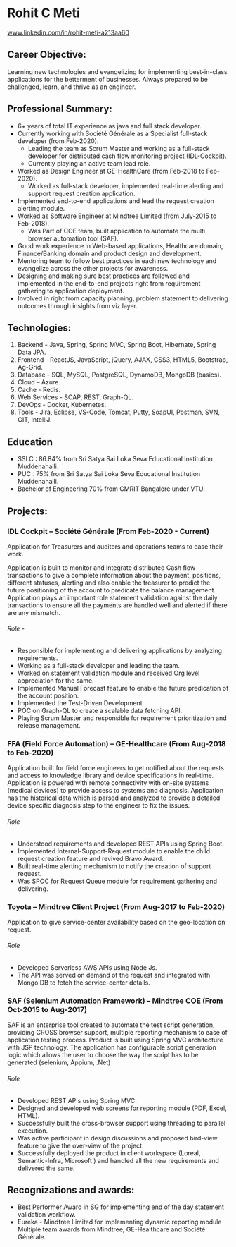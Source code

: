 # Rohit C Meti

www.linkedin.com/in/rohit-meti-a213aa60


## Career Objective: 

Learning new technologies and evangelizing for implementing best-in-class applications for the betterment of businesses. Always prepared to be challenged, learn, and thrive as an engineer.


## Professional Summary:  

-	6+ years of total IT experience as java and full stack developer.
-	Currently working with Société Générale as a Specialist full-stack developer (from Feb-2020).
	- Leading the team as Scrum Master and working as a full-stack developer for distributed cash flow monitoring project (IDL-Cockpit).
	- Currently playing an active team lead role.
-	Worked as Design Engineer at GE-HealthCare (from Feb-2018 to Feb-2020).
	- Worked as full-stack developer, implemented real-time alerting and support request creation application.
-	Implemented end-to-end applications and lead the request creation alerting module. 
-	Worked as Software Engineer at Mindtree Limited (from July-2015 to Feb-2018).
	- Was Part of COE team, built application to automate the multi browser automation tool (SAF).
-	Good work experience in Web-based applications, Healthcare domain, Finance/Banking domain and product design and development.
-	Mentoring team to follow best practices in each new technology and evangelize across the other projects for awareness. 
-	Designing and making sure best practices are followed and implemented in the end-to-end projects right from requirement gathering to application deployment.
-	Involved in right from capacity planning, problem statement to delivering outcomes through insights from viz layer. 


## Technologies:  

1. Backend - Java, Spring, Spring MVC, Spring Boot, Hibernate, Spring Data JPA.
2. Frontend - ReactJS, JavaScript, jQuery, AJAX, CSS3, HTML5, Bootstrap, Ag-Grid.
3. Database - SQL, MySQL, PostgreSQL, DynamoDB, MongoDB (basics).
4. Cloud – Azure.
5. Cache - Redis.
6. Web Services - SOAP, REST, Graph-QL.
7. DevOps - Docker, Kubernetes.
8. Tools - Jira, Eclipse, VS-Code, Tomcat, Putty, SoapUI, Postman, SVN, GIT, IntelliJ.

## Education

- SSLC : 86.84% from Sri Satya Sai Loka Seva Educational Institution Muddenahalli.
- PUC  : 75% from Sri Satya Sai Loka Seva Educational Institution Muddenahalli.
- Bachelor of Engineering 70% from CMRIT Bangalore under VTU.

## Projects: 

### IDL Cockpit – Société Générale (From Feb-2020 - Current)
Application for Treasurers and auditors and operations teams to ease their work.

Application is built to monitor and integrate distributed Cash flow transactions to give a complete information about the payment, positions, different statuses, alerting and also enable the treasurer to predict the future positioning of the account to predicate the balance management. Application plays an important role statement validation against the daily transactions to ensure all the payments are handled well and alerted if there are any mismatch.

###### Role - 
-	Responsible for implementing and delivering applications by analyzing requirements.
-	Working as a full-stack developer and leading the team.
-	Worked on statement validation module and received Org level appreciation for the same.
-	Implemented Manual Forecast feature to enable the future predication of the account position.
-	Implemented the Test-Driven Development.
-	POC on Graph-QL to create a scalable data fetching API.
-	Playing Scrum Master and responsible for requirement prioritization and release management. 

### FFA (Field Force Automation) – GE-Healthcare (From Aug-2018 to Feb-2020)

Application built for field force engineers to get notified about the requests and access to knowledge library and device specifications in real-time. Application is powered with remote connectivity with on-site systems (medical devices) to provide access to systems and diagnosis. Application has the historical data which is parsed and analyzed to provide a detailed device specific diagnosis step to the engineer to fix the issues.

###### Role

-	Understood requirements and developed REST APIs using Spring Boot.
-	Implemented Internal-Support-Request module to enable the child request creation feature and revived Bravo Award. 
-	Built real-time alerting mechanism to notify the creation of support request.
-	Was SPOC for Request Queue module for requirement gathering and delivering.

### Toyota – Mindtree Client Project (From Aug-2017 to Feb-2020)

Application to give service-center availability based on the geo-location on request.

###### Role 
- Developed Serverless AWS APIs using Node Js.
- The API was served on demand of the request and integrated with Mongo DB to fetch the service-center details.

### SAF (Selenium Automation Framework) – Mindtree COE (From Oct-2015 to Aug-2017)

SAF is an enterprise tool created to automate the test script generation, providing CROSS browser support, multiple reporting mechanism to ease of application testing process.
Product is built using Spring MVC architecture with JSP technology. The application has configurable script generation logic which allows the user to choose the way the script has to be generated (selenium, Appium, .Net) 

###### Role 
-	Developed REST APIs using Spring MVC.
-	Designed and developed web screens for reporting module (PDF, Excel, HTML).
-	Successfully built the cross-browser support using threading to parallel execution.
-	Was active participant in design discussions and proposed bird-view feature to give the over-view of the project.
-	Successfully deployed the product in client workspace (Loreal, Semantic-Infra, Microsoft ) and handled all the new requirements and delivered the same.

## Recognizations and awards:

- Best Performer Award in SG for implementing end of the day statement validation workflow. 
- Eureka - Mindtree Limited for implementing dynamic reporting module
Multiple team awards from Mindtree, GE-Healthcare and Société Générale.
